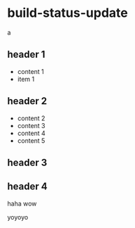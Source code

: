 # build-status-update
a
## header 1
 * content 1
 * item 1

## header 2

 * content 2
 * content 3
 * content 4
 * content 5


## header 3

## header 4

haha
wow



yoyoyo
